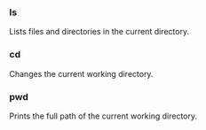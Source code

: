 ### ls
Lists files and directories in the current directory.

### cd
Changes the current working directory.

### pwd 
Prints the full path of the current working directory.  
